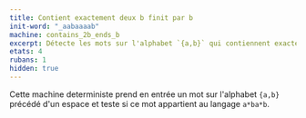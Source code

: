 ```yaml
---
title: Contient exactement deux b finit par b
init-word: "_aabaaaab"
machine: contains_2b_ends_b
excerpt: Détecte les mots sur l'alphabet `{a,b}` qui contiennent exactement deux occurences de la lettre `b`, dont une occurence en dernière position.
etats: 4
rubans: 1
hidden: true
---
```

Cette machine deterministe prend en entrée un mot sur l'alphabet `{a,b}` précédé d'un espace et teste si ce mot appartient au langage `a*ba*b`.
